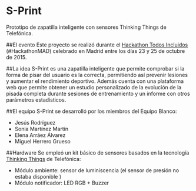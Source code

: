 # S-Print
Prototipo de zapatilla inteligente con sensores Thinking Things de Telefónica.


##El evento 
Este proyecto se realizó durante el <a href="http://www.fundaciontelefonica.com/empleabilidad/hackathon-todos-incluidos/madrid/"> Hackathon Todos Incluidos </a> (#HackathonMAD) celebrado en Madrid entre los días 23 y 25 de octubre de 2015. 

##La idea
S-Print es una zapatilla inteligente que permite comprobar si la forma de pisar del usuario es la correcta, permitiendo así prevenir lesiones y aumentar el rendimiento deportivo. Además cuenta con una plataforma web que permite obtener un estudio personalizado de la evolución de la pisada completa durante sesiones de entrenamiento y un informe con otros parámetros estadísticos. 

##El equipo
S-Print se desarrolló por los miembros del Equipo Blanco:
- Jesús Rodríguez
- Sonia Martínez Martín
- Elena Arráez Álvarez
- Miguel Herrero Grueso

##Hardware
Se empleó un kit básico de sensores basados en la tecnología <a href="http://www.thinkingthings.telefonica.com">Thinking Things</a> de Telefónica:
- Módulo ambiente: sensor de luminiscencia (el sensor de presión no estaba disponible )
- Módulo notificador: LED RGB + Buzzer

